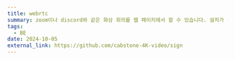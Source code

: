 ```yaml
---
title: webrtc
summary: zoom이나 discord와 같은 화상 회의를 웹 페이지에서 할 수 있습니다. 설치가 필요없고 로그인만 한다면 어디서는 접근하기 편한 화상 회의 서비스입니다.
tags:
  - BE
date: 2024-10-05
external_link: https://github.com/cabstone-4K-video/sign
---
```

